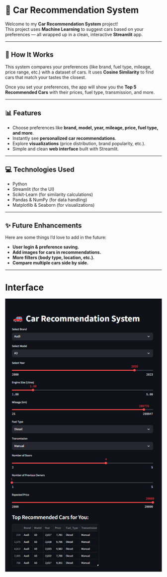 # 🚗 Car Recommendation System

Welcome to my **Car Recommendation System** project!  
This project uses **Machine Learning** to suggest cars based on your preferences — all wrapped up in a clean, interactive **Streamlit** app.

---

## 🔧 How It Works

This system compares your preferences (like brand, fuel type, mileage, price range, etc.) with a dataset of cars. It uses **Cosine Similarity** to find cars that match your tastes the closest.

Once you set your preferences, the app will show you the **Top 5 Recommended Cars** with their prices, fuel type, transmission, and more.

---

## 📊 Features

- Choose preferences like **brand, model, year, mileage, price, fuel type, and more**.
- Instantly see **personalized car recommendations**.
- Explore **visualizations** (price distribution, brand popularity, etc.).
- Simple and clean **web interface** built with Streamlit.

---

## 💻 Technologies Used

- Python
- Streamlit (for the UI)
- Scikit-Learn (for similarity calculations)
- Pandas & NumPy (for data handling)
- Matplotlib & Seaborn (for visualizations)

---

## ✨ Future Enhancements

Here are some things I’d love to add in the future:
- **User login & preference saving.**
- **Add images for cars in recommendations.**
- **More filters (body type, location, etc.).**
- **Compare multiple cars side by side.**

---
# Interface

![App Screenshot](app_screenshot.png)
